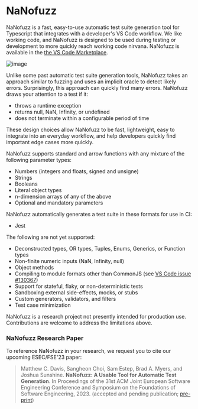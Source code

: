 # NaNofuzz
NaNofuzz is a fast, easy-to-use automatic test suite generation tool for Typescript that integrates with a developer's VS Code workflow.  We like working code, and NaNofuzz is designed to be used during testing or development to more quickly reach working code nirvana. NaNofuzz is available in the [the VS Code Marketplace](https://marketplace.visualstudio.com/items?itemName=penrose.nanofuzz).

![image](https://user-images.githubusercontent.com/22134678/198139136-20a7105b-29e1-435e-8ba6-2e1b92ff3bed.png)

Unlike some past automatic test suite generation tools, NaNofuzz takes an approach similar to fuzzing and uses an implicit oracle to detect likely errors. Surprisingly, this approach can quickly find many errors. NaNofuzz draws your attention to a test if it:
 - throws a runtime exception
 - returns null, NaN, Infinity, or undefined
 - does not terminate within a configurable period of time

These design choices allow NaNofuzz to be fast, lightweight, easy to integrate into an everyday workflow, and help developers quickly find important edge cases more quickly.

NaNofuzz supports standard and arrow functions with any mixture of the following parameter types:
 - Numbers (integers and floats, signed and unsigne)
 - Strings
 - Booleans
 - Literal object types
 - n-dimension arrays of any of the above
 - Optional and mandatory parameters

NaNofuzz automatically generates a test suite in these formats for use in CI:
 - Jest

The following are not yet supported:
 - Deconstructed types, OR types, Tuples, Enums, Generics, or Function types
 - Non-finite numeric inputs (NaN, Infinity, null)
 - Object methods
 - Compiling to module formats other than CommonJS (see [VS Code issue #130367](https://github.com/microsoft/vscode/issues/130367))
 - Support for stateful, flaky, or non-deterministic tests
 - Sandboxing external side-effects, mocks, or stubs
 - Custom generators, validators, and filters
 - Test case minimization

 NaNofuzz is a research project not presently intended for production use. Contributions are welcome to address the limitations above.

### NaNofuzz Research Paper

To reference NaNofuzz in your research, we request you to cite our upcoming ESEC/FSE'23 paper:

> Matthew C. Davis, Sangheon Choi, Sam Estep, Brad A. Myers, and Joshua Sunshine. **NaNofuzz: A Usable Tool for Automatic Test Generation**. In Proceedings of the 31st ACM Joint European Software Engineering Conference and Symposium on the Foundations of Software Engineering, 2023. (accepted and pending publication; [pre-print](https://cmumatt.github.io/assets/NaNofuzz_2023.pdf))


